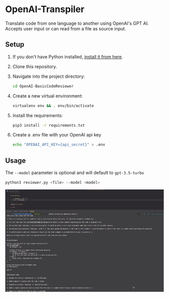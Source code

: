 # OpenAI-Transpiler
Translate code from one language to another using OpenAI's GPT AI. Accepts user input or can read from a file as source input.

## Setup

1. If you don’t have Python installed, [install it from here](https://www.python.org/downloads/).

2. Clone this repository.

3. Navigate into the project directory:

   ```bash
   cd OpenAI-BasicCodeReviewer
   ```

4. Create a new virtual environment:

   ```bash
   virtualenv env && . env/bin/activate
   ```

5. Install the requirements:

   ```bash
   pip3 install -r requirements.txt
   ```

6. Create a .env file with your OpenAI api key

   ```bash
   echo "OPENAI_API_KEY={api_secret}" > .env 
   ```


## Usage

The `--model` parameter is optional and will default to `gpt-3.5-turbo`

```bash
python3 reviewer.py <file> --model <model>
```  

![Alt text](./samplecode_demo.png?raw=true "Demo 1")